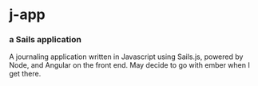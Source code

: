 # j-app
### a Sails application

A journaling application written in Javascript using Sails.js, powered by Node, and Angular on the front end. May decide to go with ember when I get there.
